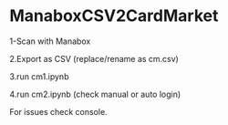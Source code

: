 # ManaboxCSV2CardMarket

1-Scan with Manabox

2.Export as CSV (replace/rename as cm.csv)

3.run cm1.ipynb

4.run cm2.ipynb (check manual or auto login)



For issues check console.
